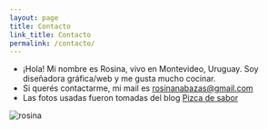 ```yaml
---
layout: page
title: Contacto
link_title: Contacto
permalink: /contacto/
---
```

<ul class="contact">
    <li>
        ¡Hola! Mi nombre es Rosina, vivo en Montevideo, Uruguay. Soy diseñadora gráfica/web y me gusta mucho cocinar.
    </li>
    <li>
        Si querés contactarme, mi mail es <a href="mailto:rosinanabazas@gmail.com">rosinanabazas@gmail.com</a>
    </li> 
    <li>
        Las fotos usadas fueron tomadas del blog <a href="http://www.pizcadesabor.com">Pizca de sabor</a>
    </li>
</ul>  
<img src="{{ "/img/rosina.jpg" | prepend: site.baseurl }}" alt="rosina">
